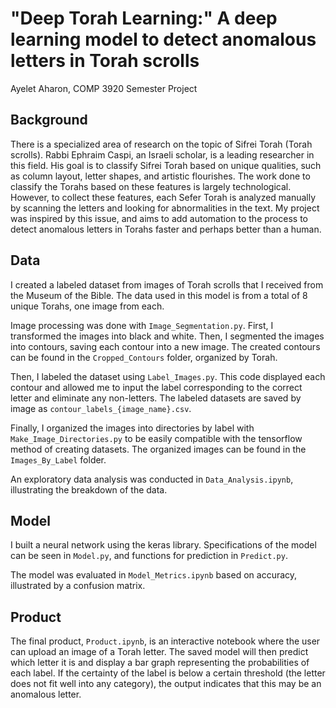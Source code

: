 # "Deep Torah Learning:" A deep learning model to detect anomalous letters in Torah scrolls
Ayelet Aharon, COMP 3920 Semester Project

## Background

There is a specialized area of research on the topic of Sifrei Torah (Torah scrolls). 
Rabbi Ephraim Caspi, an Israeli scholar, is a leading researcher in this field. 
His goal is to classify Sifrei Torah based on unique qualities, such as column layout, letter shapes, and artistic flourishes. 
The work done to classify the Torahs based on these features is largely technological. 
However, to collect these features, each Sefer Torah is analyzed manually by scanning the letters and looking for abnormalities in the text. 
My project was inspired by this issue, and aims to add automation to the process to detect anomalous letters in Torahs faster and perhaps better than a human. 

## Data

I created a labeled dataset from images of Torah scrolls that I received from the Museum of the Bible. 
The data used in this model is from a total of 8 unique Torahs, one image from each. 

Image processing was done with `Image_Segmentation.py`.
First, I transformed the images into black and white. 
Then, I segmented the images into contours, saving each contour into a new image. The created contours can be found in the `Cropped_Contours` folder, organized by Torah.

Then, I labeled the dataset using `Label_Images.py`. 
This code displayed each contour and allowed me to input the label corresponding to the correct letter and eliminate any non-letters.
The labeled datasets are saved by image as `contour_labels_{image_name}.csv`.

Finally, I organized the images into directories by label with `Make_Image_Directories.py` to be easily compatible with the tensorflow method of creating datasets.
The organized images can be found in the `Images_By_Label` folder.

An exploratory data analysis was conducted in `Data_Analysis.ipynb`, illustrating the breakdown of the data. 

## Model

I built a neural network using the keras library. Specifications of the model can be seen in `Model.py`, and functions for prediction in `Predict.py`.

The model was evaluated in `Model_Metrics.ipynb` based on accuracy, illustrated by a confusion matrix.

## Product

The final product, `Product.ipynb`, is an interactive notebook where the user can upload an image of a Torah letter. 
The saved model will then predict which letter it is and display a bar graph representing the probabilities of each label.
If the certainty of the label is below a certain threshold (the letter does not fit well into any category), the output indicates that this may be an anomalous letter.



